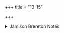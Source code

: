 +++
title = "13-15"

+++

<details><summary>Jamison Brereton Notes</summary>

No signs of cohesion.
</details>
